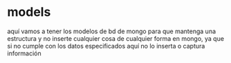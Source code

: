 # models

aquí vamos a tener los modelos de bd de mongo para que mantenga una estructura y no inserte cualquier cosa de cualquier forma en mongo, ya que si no cumple con los datos especificados aquí no lo inserta o captura información